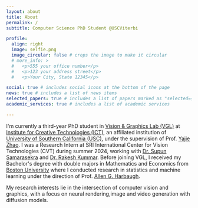 ```yaml
---
layout: about
title: About
permalink: /
subtitle: Computer Science PhD Student @USCViterbi

profile:
  align: right
  image: selfie.png
  image_circular: false # crops the image to make it circular
  # more_info: >
  #   <p>555 your office number</p>
  #   <p>123 your address street</p>
  #   <p>Your City, State 12345</p>

social: true # includes social icons at the bottom of the page
news: true # includes a list of news items
selected_papers: true # includes a list of papers marked as "selected={true}"
academic_services: true # includes a list of academic services

---
```


<!-- Write your biography here. Tell the world about yourself. Link to your favorite [subreddit](http://reddit.com). You can put a picture in, too. The code is already in, just name your picture `prof_pic.jpg` and put it in the `img/` folder.

Put your address / P.O. box / other info right below your picture. You can also disable any of these elements by editing `profile` property of the YAML header of your `_pages/about.md`. Edit `_bibliography/papers.bib` and Jekyll will render your [publications page](/al-folio/publications/) automatically.

Link to your social media connections, too. This theme is set up to use [Font Awesome icons](https://fontawesome.com/) and [Academicons](https://jpswalsh.github.io/academicons/), like the ones below. Add your Facebook, Twitter, LinkedIn, Google Scholar, or just disable all of them. -->

I'm currently a third-year PhD student in [Vision & Graphics Lab (VGL)](https://vgl.ict.usc.edu/) at [Institute for Creative Technologies (ICT)](http://ict.usc.edu/), an affiliated institution of [University of Southern California (USC)](https://www.usc.edu/), under the supervision of Prof. [Yajie Zhao](https://www.yajie-zhao.com/). I was a Research Intern at SRI International Center for Vision Technologies (CVT) during summer 2024, working with [Dr. Supun Samarasekra](https://www.sri.com/people/supun-samarasekera/) and [Dr. Rakesh Kummar](https://www.sri.com/people/rakesh-kumar/). Before joining VGL, I received my Bachelor's degree with double majors in Mathematics and Economics from [Boston University](https://www.bu.edu/) where I conducted research in statistics and machine learning under the direction of Prof. [Allen G. Harbaugh](https://scholar.google.com.au/citations?user=bOEC_rYAAAAJ&hl=en).

My research interests lie in the intersection of computer vision and graphics, with a focus on neural rendering,image and video generation with diffusion models.

